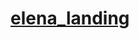<h1>
  <a href="https://github.com/MartyrYEP/Elena-Landing/main/index.html">
    elena_landing</a>
  </h1>
